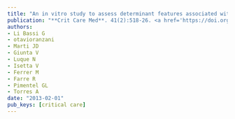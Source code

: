 ```yaml
---
title: "An in vitro study to assess determinant features associated with fluid sealing in the design of endotracheal tube cuffs and exerted tracheal pressures"
publication: "**Crit Care Med**. 41(2):518-26. <a href='https://doi.org/10.1097/ccm.0b013e31826a4804' target='_blank' rel='noopener noreferrer'>10.1097/ccm.0b013e31826a4804</a>"
authors:
- Li Bassi G
- otavioranzani
- Marti JD
- Giunta V
- Luque N
- Isetta V
- Ferrer M
- Farre R
- Pimentel GL
- Torres A
date: "2013-02-01"
pub_keys: [critical care]
---
```

